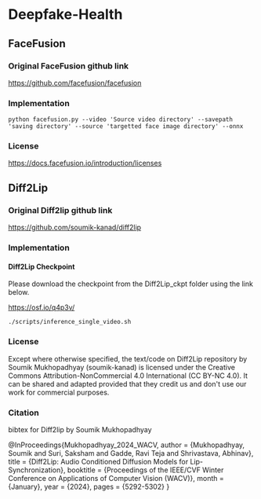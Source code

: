 # Deepfake-Health





## FaceFusion
### Original FaceFusion github link
https://github.com/facefusion/facefusion

### Implementation 
```
python facefusion.py --video 'Source video directory' --savepath 'saving directory' --source 'targetted face image directory' --onnx
```

### License
https://docs.facefusion.io/introduction/licenses


## Diff2Lip
### Original Diff2lip github link
https://github.com/soumik-kanad/diff2lip

### Implementation 
#### Diff2Lip Checkpoint
Please download the checkpoint from the Diff2Lip_ckpt folder using the link below.

https://osf.io/q4p3v/
```
./scripts/inference_single_video.sh
```

### License
Except where otherwise specified, the text/code on Diff2Lip repository by Soumik Mukhopadhyay (soumik-kanad) is licensed under the Creative Commons Attribution-NonCommercial 4.0 International (CC BY-NC 4.0). It can be shared and adapted provided that they credit us and don't use our work for commercial purposes.

### Citation
bibtex for Diff2lip by Soumik Mukhopadhyay

@InProceedings{Mukhopadhyay_2024_WACV,
    author    = {Mukhopadhyay, Soumik and Suri, Saksham and Gadde, Ravi Teja and Shrivastava, Abhinav},
    title     = {Diff2Lip: Audio Conditioned Diffusion Models for Lip-Synchronization},
    booktitle = {Proceedings of the IEEE/CVF Winter Conference on Applications of Computer Vision (WACV)},
    month     = {January},
    year      = {2024},
    pages     = {5292-5302}
}

